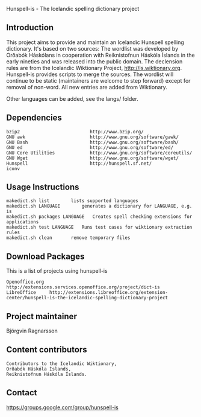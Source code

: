 Hunspell-is - The Icelandic spelling dictionary project


Introduction
------------
This project aims to provide and maintain an Icelandic Hunspell spelling
dictionary. It's based on two sources: The wordlist was developed by Orðabók
Háskólans in cooperation with Reiknistofnun Háskóla Íslands in the early
nineties and was released into the public domain. The declension rules are
from the Icelandic Wiktionary Project, http://is.wiktionary.org. Hunspell-is
provides scripts to merge the sources. The wordlist will continue to be static
(maintainers are welcome to step forward) except for removal of non-word. All
new entries are added from Wiktionary.

Other languages can be added, see the langs/ folder.


Dependencies
------------

	bzip2                          http://www.bzip.org/
	GNU awk                        http://www.gnu.org/software/gawk/
	GNU Bash                       http://www.gnu.org/software/bash/
	GNU ed                         http://www.gnu.org/software/ed/
	GNU Core Utilities             http://www.gnu.org/software/coreutils/
	GNU Wget                       http://www.gnu.org/software/wget/
	Hunspell                       http://hunspell.sf.net/
	iconv


Usage Instructions
------------------

	makedict.sh list		lists supported languages
	makedict.sh LANGUAGE		generates a dictionary for LANGUAGE, e.g. is
	makedict.sh packages LANGUAGE	Creates spell checking extensions for applications
	makedict.sh test LANGUAGE	Runs test cases for wiktionary extraction rules
	makedict.sh clean		remove temporary files


Download Packages
-----------------
This is a list of projects using hunspell-is

	Openoffice.org		http://extensions.services.openoffice.org/project/dict-is
	LibreOffice		http://extensions.libreoffice.org/extension-center/hunspell-is-the-icelandic-spelling-dictionary-project


Project maintainer
------------------
Björgvin Ragnarsson


Content contributors
--------------------
	Contributors to the Icelandic Wiktionary,
	Orðabók Háskóla Íslands,
	Reiknistofnun Háskóla Íslands.


Contact
-------
https://groups.google.com/group/hunspell-is

